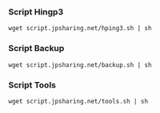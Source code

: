 ### Script Hingp3
```
wget script.jpsharing.net/hping3.sh | sh
```
### Script Backup
```
wget script.jpsharing.net/backup.sh | sh
```
### Script Tools
```
wget script.jpsharing.net/tools.sh | sh
```
